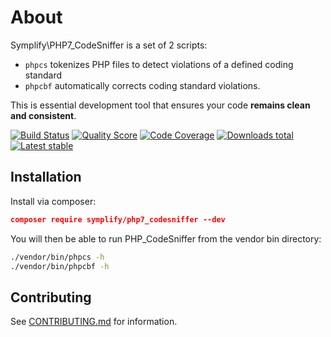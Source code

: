 # About

Symplify\PHP7_CodeSniffer is a set of 2 scripts:

- `phpcs` tokenizes PHP files to detect violations of a defined coding standard
- `phpcbf` automatically corrects coding standard violations.

This is essential development tool that ensures your code **remains clean and consistent**.

[![Build Status](https://img.shields.io/travis/Symplify/PHP7_CodeSniffer.svg?style=flat-square)](https://travis-ci.org/Symplify/PHP7_CodeSniffer)
[![Quality Score](https://img.shields.io/scrutinizer/g/Symplify/PHP7_CodeSniffer.svg?style=flat-square)](https://scrutinizer-ci.com/g/Symplify/PHP7_CodeSniffer)
[![Code Coverage](https://img.shields.io/scrutinizer/coverage/g/Symplify/PHP7_CodeSniffer.svg?style=flat-square)](https://scrutinizer-ci.com/g/Symplify/PHP7_CodeSniffer)
[![Downloads total](https://img.shields.io/packagist/dt/symplify/php7_codesniffer.svg?style=flat-square)](https://packagist.org/packages/symplify/php7_codesniffer)
[![Latest stable](https://img.shields.io/packagist/v/symplify/php7_codesniffer.svg?style=flat-square)](https://packagist.org/packages/symplify/php7_codesniffer)


## Installation

Install via composer:

```json
composer require symplify/php7_codesniffer --dev
```

You will then be able to run PHP_CodeSniffer from the vendor bin directory:

```bash
./vendor/bin/phpcs -h
./vendor/bin/phpcbf -h
```

## Contributing

See [CONTRIBUTING.md](CONTRIBUTING.md) for information.
